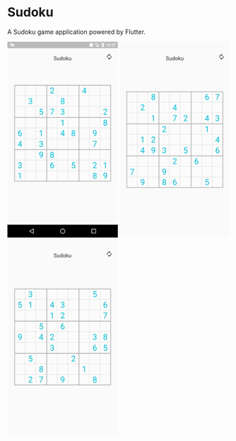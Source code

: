 # Sudoku

A Sudoku game application powered by Flutter.

<div class="row">
      <img src="/screenshot/Screenshot_1613883469.png" width="250" >
      <img src="/screenshot/Screenshot_1613883647.png" width="250">     
      <img src="/screenshot/Screenshot_1613883656.png" width="250" >
</div>
